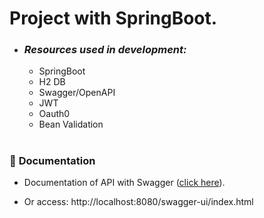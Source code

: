 # Project with SpringBoot.

- ### _Resources used in development:_ 
  - SpringBoot
  - H2 DB
  - Swagger/OpenAPI
  - JWT
  - Oauth0
  - Bean Validation
#

### 📄 **Documentation**

- Documentation of API with Swagger ([click here](http://localhost:8080/swagger-ui/index.html)).

- Or access: http://localhost:8080/swagger-ui/index.html

#
